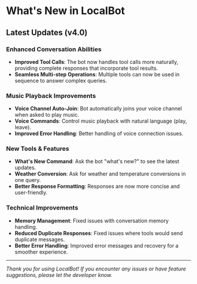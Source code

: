 # What's New in LocalBot

## Latest Updates (v4.0)

### Enhanced Conversation Abilities

-   **Improved Tool Calls**: The bot now handles tool calls more naturally, providing complete responses that incorporate tool results.
-   **Seamless Multi-step Operations**: Multiple tools can now be used in sequence to answer complex queries.

### Music Playback Improvements

-   **Voice Channel Auto-Join**: Bot automatically joins your voice channel when asked to play music.
-   **Voice Commands**: Control music playback with natural language (play, leave).
-   **Improved Error Handling**: Better handling of voice connection issues.

### New Tools & Features

-   **What's New Command**: Ask the bot "what's new?" to see the latest updates.
-   **Weather Conversion**: Ask for weather and temperature conversions in one query.
-   **Better Response Formatting**: Responses are now more concise and user-friendly.

### Technical Improvements

-   **Memory Management**: Fixed issues with conversation memory handling.
-   **Reduced Duplicate Responses**: Fixed issues where tools would send duplicate messages.
-   **Better Error Handling**: Improved error messages and recovery for a smoother experience.

---

_Thank you for using LocalBot! If you encounter any issues or have feature suggestions, please let the developer know._

